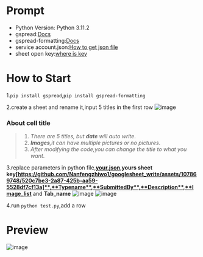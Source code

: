 # Prompt
- Python Version: Python 3.11.2
- gspread:[Docs](https://docs.gspread.org/en/latest/)
- gspread-formatting:[Docs](https://pypi.org/project/gspread-formatting/)
- service account.json:[How to get json file](https://docs.gspread.org/en/latest/oauth2.html#enable-api-access-for-a-project)
- sheet open key:[where is key](https://github.com/Nanfengzhiwo1/googlesheet_write/assets/107869748/520c7be3-2a87-425b-aa59-5528df7cf13a)

# How to Start
1.`pip install gspread`,`pip install gspread-formatting` 

2.create a sheet and rename it,input 5 titles in the first row
![image](https://github.com/Nanfengzhiwo1/googlesheet_write/assets/107869748/34db52d8-eafa-41f8-93fd-7436006ebb0b)
### About cell title 

> 1. *There are 5 titles, but **date** will auto write*.  
> 2. ***Images**,it can have multiple pictures or no pictures*.  
> 3. *After modifying the code,you can change the title to what you want*.


3.replace parameters in python file,**[your.json](https://docs.gspread.org/en/latest/oauth2.html#enable-api-access-for-a-project)**,**yours sheet key[https://github.com/Nanfengzhiwo1/googlesheet_write/assets/107869748/520c7be3-2a87-425b-aa59-5528df7cf13a]**,**Typename**,**SubmittedBy**,**Description**,**Image_list** and **Tab_name**
![image](https://github.com/Nanfengzhiwo1/googlesheet_write/assets/107869748/85f78ae9-74f1-4310-9275-ea0201ab4538)
![image](https://github.com/Nanfengzhiwo1/googlesheet_write/assets/107869748/b52e6ea8-9840-4639-a0ef-8aaced5bde4b)


4.run `python test.py`,add a row

# Preview

![image](https://github.com/Nanfengzhiwo1/googlesheet_write/assets/107869748/ffe6b257-e533-4e0d-9099-a1c648a15bad)








